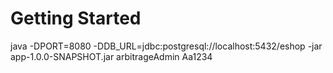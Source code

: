 # Getting Started
java -DPORT=8080 -DDB_URL=jdbc:postgresql://localhost:5432/eshop -jar app-1.0.0-SNAPSHOT.jar
arbitrageAdmin
Aa1234